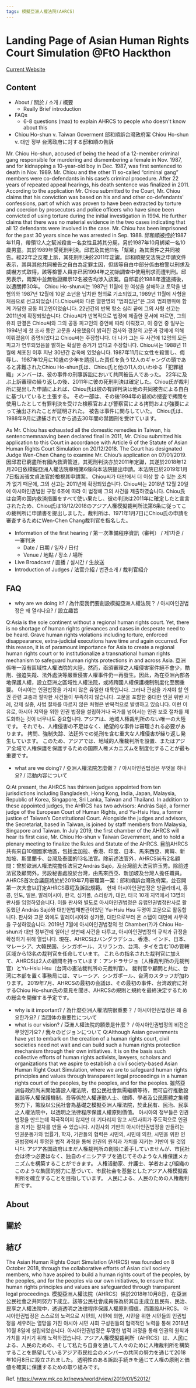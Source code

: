 ```yaml
---
tags: 模擬亞洲人權法院(AHRCS)
---
```

# Landing Page of Asian Human Rights Court Simulation @FtO Hackthon 

[Current Website](https://sites.google.com/view/ahrcs/?fbclid=IwAR3nbbVevy-4OLNSrts_VheedZyw-Ec3tTa3htR29Xp8E8GVeV4tDqohG2w)

## Content

* About / 關於 / 소개 / 概要
    * Really Brief introduction
* FAQs
    * 6-8 questions (max) to explain AHRCS to people who doesn't know about this
* Chiou Ho-shun v. Taiwan Goverment
邱和順訴台灣政府案
Chiou Ho-shun v. 대만 정부
台湾政府に対する邸和順の告訴

Mr. Chiou Ho-shun, accused of being the head of a 12-member criminal gang responsible for murdering and dismembering a female in Nov. 1987, and for kidnapping a 10-year-old boy in Dec. 1987, was first sentenced to death in Nov. 1989. Mr. Chiou and the other 11 so-called “criminal gang” members were co-defendants in his case’s criminal procedure. After 22 years of repeated appeal hearings, his death sentence was finalized in 2011. According to the application Mr. Chiou submitted to the Court, Mr. Chiou claims that his conviction was based on his and and other co-defendants' confessions, part of which was proven to have been extracted by torture and coercion by prosecutors and police officers who have since been convicted of using torture during the initial investigation in 1994. He further claims that there was no material evidence in the two cases indicating that all 12 defendants were involved in the case. Mr. Chiou has been imprisoned for the past 30 years since he was arrested in Sep. 1988.
邱和順被控於1987年11月，帶領12人之幫派殺害一名女性且將其分屍，另於1987年10月綁架一名10歲男童。其於1989年受死刑判決。邱君及其他11名「幫眾」為其案件之共同被告。經22年之反覆上訴，其死刑判決於2011年定讞。邱和順提交法院之申請文件表示，其與其他共同被告之自白為定罪主因，但該等自白中部分係由檢警以刑求及威嚇方式取得，該等檢警人員亦已因1994年之初始調查中使用刑求而遭判刑。邱另表示，兩案中並無物證顯示12名被告均涉入該案。自邱君於1988年遭逮捕後，以遭關押30年。
Chiou Ho-shun씨는 1987년 11월에 한 여성을 살해하고 토막을 낸 혐의와 1987년 12월에 10살 소년을 납치한 혐의로 기소되었고, 1989년 11월에 사형을 처음으로 선고되었습니다.Chiou씨와 다른 열한명의 "범죄집단"은 그의 범죄행위에 함께 가담한 공동 피고인이었습니다. 22년간의 반복 항소 심리 끝에 그의 사형 선고는 2011년에 확정되었습니다. Chiou씨가 반복적으로 법정에 제출한 문서에 따르면, 그의 유죄 판결은 Chiou씨와 그의 공동 피고인의 증언에 따라 이뤄졌고, 이 증언 중 일부는 1994년에 첫 조사 동안 고문을 사용했음이 밝혀진 검사와 경찰의 고문과 강제에 의해 이뤄졌음이 증명되었다고 Chiou씨는 주장합니다. 더 나가 그는 두 사건에 12명의 모든 피고가 연루되었음을 밝히는 확실한 증거가 없다고 주장합니다. Chiou씨는 1988년 11월에 체포된 이후 지난 30년간 감옥에 있었습니다.
1987年11月に女性を殺害し、侮辱し、1987年12月に10歳の少年を誘拐した責任を負う12人のギャングの頭であると非難されたChiou Ho-shun氏は、Chiou氏と他の11人のいわゆる「犯罪組織」メンバーは、彼の事件の刑事訴訟において共同被告人であった。  22年に及ぶ上訴審理の繰り返しの後、2011年に彼の死刑判決は確定した。Chiou氏が裁判所に提出した申請によれば、Chiou氏は彼の有罪判決は他の共同被告による自白に基づいていると主張する。 その一部は、その後1994年の最初の捜査で拷問を使用したとして有罪判決を受けた検察官および警察官による拷問および強要によって抽出されたことが証明された。 被告は事件に関与していた。  Chiou氏は、1988年9月に逮捕されてから過去30年間の禁固刑を受けています。

 As Mr. Chiou has exhausted all the domestic remedies in Taiwan, his sentencmemnaaving been declared final in 2011, Mr. Chiou submitted his application to this Court in accordance with Article 6 of the Statute of Asian Human Rights Court Simulation on 20/12/2018. The Court has designated Judge Wen-Chen Chang to examine Mr. Chiou’s application on 07/01/2019.
 因邱君已窮盡所有國內救濟管道，其死刑判決亦於2011年定讞，其遂於2018年12月20日依模擬亞洲人權法院章程第6條向本法院提出申請。本法院已於2019年1月7日指派張文貞法官於檢視其申請案。
Chiou씨가 대만에서 더 이상 할 수 있는 조치가 없기 때문에, 그의 선고는 2011년에 확정되었습니다. Chiou씨는 2018년 12월 20일에 아시아인권법원 규정 6조에 따라 이 법정에 그의 사건을 제출하였습니다.
 Chiou氏は台湾の国内救済措置をすべて使い果たし、彼の判決は2011年に確定したと宣言されたため、Chiou氏は18/12/2018のアジア人権模擬裁判所法第6条に従ってこの裁判所に申請書を提出しました。裁判所は、1971年1月7日にChiou氏の申請を審査するためにWen-Chen Chang裁判官を指名した。

* Information of the first hearing / 第一次準備程序資訊（審判） / 제1차준 / 一審判決
    * Date / 日期 / 일자 / 日付
    * Venue / 地點 / 장소 / 場所
* Live Broadcast / 直播 / 실시간 / 生放送
* Introduction of Judges / 法官介紹 / 법관소개 / 裁判官紹介

## FAQ
* why are we doing it? / 為什麼我們要創設模擬亞洲人權法院？ / 아시아인권법정은 왜 열리나요? / 設立趣旨

Q:Asia is the sole continent without a regional human rights court. Yet, there is no shortage of human rights grievances and cases in desperate need to be heard. Grave human rights violations including torture, enforced disappearance, extra-judicial executions have time and again occurred. For this reason, it is of paramount importance for Asia to create a regional human rights court or to institutionalize a transnational human rights mechanism to safeguard human rights protections in and across Asia.
亞洲係唯一沒有區域性人權法院的大陸，然而，亟須審理之人權侵害案件絕不會少，酷刑、強迫失蹤、法外處決等嚴重侵害人權事件仍一再發生。因此，為在亞洲內部各地保護人權，設立亞洲之區域性人權法院，或將跨國人權保護機制制度化至關重要。
아시아는 인권법정을 가지지 않은 유일한 대륙입니다. 그러나 관심을 가져야 할 인권 관련 고충과 절박한 사건들이 부족하지 않습니다. 고문을 포함한 중대한 인권 위반 사례, 강제 실종, 사법 절차를 따르지 않은 처형은 반복적으로 발생하고 있습니다. 이런 이유로, 아시아 지역을 위한 인권 법정을 설립하거나 국가를 넘어서는 인권 보호 절차를 제도화하는 것이 너무나도 중요합니다.
アジアは、地域人権裁判所のない唯一の大陸です。 それでも、人権侵害の不足はなく、絶望的な事件は審理される必要があります。 拷問、強制失踪、法廷外での処刑を含む重大な人権侵害が繰り返し発生しています。 このため、アジアでは、地域的人権裁判所を設置、またはアジア全域で人権保護を保護するための国際人権メカニズムを制度化することが最も重要です。



* what are we doing? / 亞洲人權法院怎麼做？ / 아시아인권법정은 무엇을 하나요? / 活動内容について

Q:At present, the AHRCS has thirteen judges appointed from ten jurisdictions including Bangladesh, Hong Kong, India, Japan, Malaysia, Republic of Korea, Singapore, Sri Lanka, Taiwan and Thailand. In addition to these appointed judges, the AHRCS has two advisors: András Sajó, a former judge of the European Court of Human Rights, and Yu-Hsiu Hsu, a former justice of Taiwan’s Constitutional Court. Alongside the judges and advisors, the Secretariat, based in Taiwan, is joined by staff members from Malaysia, Singapore and Taiwan. In July 2019, the first chamber of the AHRCS will hear its first case, Mr. Chiou Ho-shun v Taiwan Government, and to hold a plenary meeting to finalize the Rules and Statute of the AHRCS.
目前AHRCS共有來自10個國家地區，包括孟加拉、香港、印度、日本、馬來西亞、南韓、新加坡、斯里蘭卡、台灣及泰國的13名法官。除前述法官外，AHRCS尚有2名顧問：曾於歐洲人權法院擔任法官之András Sajó，及台灣前大法官許玉秀。除前述法官及顧問外，另設秘書處設於台灣，由馬來西亞、新加坡及台灣人擔任職員。AHRCS首次合議庭將於於2019年7月審理第一案：邱和順訴台灣政府案，並召開第一次大會以訂定AHRCS章程及訴訟規範。
현재 아시아인권법정은 방글라데시, 홍콩, 인도, 일본, 말레이시아, 한국, 싱가폴, 스리랑카, 대만, 태국 10개 지역에서 13명의 판사를 임명하였습니다. 이들 판사와 별도로 아시아인권법정은 유럽인권법정판사로 활동했던 András Sajó와 대만헌법재판관이었던 Yu-Hsiu Hsu 두명이 고문으로 활동합니다. 판사와 고문 외에도 말레이시아와 싱가폴, 대만으로부터 온 스탭이 대만에 사무국을 구성하였습니다. 2019년 7월에 아시아인권법정의 첫 Chamber(?)가 Chiou Ho-shun과 대만 정부간에 일어난 첫번째 사건을 다루고, 아시아인권법정의 규칙과 규정을 확정하기 위해 열립니다. 
現在、AHRCSはバングラデシュ、香港、インド、日本、マレーシア、大韓民国、シンガポール、スリランカ、台湾、タイを含む10の管轄区域から13名の裁判官を任命しています。 これらの指名された裁判官に加えて、AHRCSは2人の顧問を持っています：アンドラサジョ（人権裁判所の元裁判官）とYu-Hsiu Hsu（台湾の憲法裁判所の元裁判官）。 裁判官や顧問と共に、台湾に本部を置く事務局には、マレーシア、シンガポール、台湾のスタッフが加わります。  2019年7月、AHRCSの最初の会議は、その最初の事件、台湾政府に対するChiou Ho-shun氏の意見を聞き、AHRCSの規則と規約を最終決定するための総会を開催する予定です。

* why is it important? / 為什麼亞洲人權法院很重要？ / 아시아인권법정은 왜 중요한가요? / 当団体の重要性について
* what is our vision? / 亞洲人權法院的願景是什麼？ / 아시아인권법정의 비전은 무엇인가요? / 我々のビジョンについて
Q:Although Asian governments have yet to embark on the creation of a human rights court, civil societies need not wait and can build such a human rights protection mechanism through their own initiatives. It is on the basis such collective efforts of human rights activists, lawyers, scholars and organizations that we aspire to establish a civil society-based Asian Human Right Court Simulation, where we are to safeguard human rights principles and values through transparent legal proceedings in a human rights court of the peoples, by the peoples, and for the peoples.
雖然亞洲各政府尚未開始籌設人權法院，但公民社會無需繼續等待，而可自行推動設置該等人權保護機制。吾等係於人權運動人士、律師、學者及公民團體之集體努力下，籌設以公民社會為基礎之模擬亞洲人權法院，於此民有、民治、民享之人權法院中，以透明之法律程序保護人權原則價值。
아시아의 정부들은 인권법정을 만드는데 적극적이지 않지만 더 기다리지 않고 시민사회가 주도적으로 인권을 지키는 절차를 만들 수 있습니다. 시민사회 기반의 아시아인권법정을 만들려는 인권운동가와 법률가, 학자, 기관들의 협력은 시민의, 시민에 의한, 시민을 위한 인권법정에서 투명한 법적 과정을 통해 인권의 원칙과 가치를 지키는 기반이 될 것입니다.
アジア各国政府はまだ人権裁判所の創設に着手していませんが、市民社会は待つ必要はなく、独自のイニシアチブを通じてそのような人権保護メカニズムを構築することができます。 人権活動家、弁護士、学者および組織のこのような集団的努力に基づいて、市民社会を基盤としたアジア人権模擬裁判所を確立することを目指しています。 人民による、人民のための人権裁判所です。

## 

## About
## 關於
## 結び

The Asian Human Rights Court Simulation (AHRCS) was founded on 8 October 2018, through the collaborative efforts of Asian civil society members, who have aspired to build a human rights court of the peoples, by the peoples, and for the peoples via our own initiatives, to ensure that human rights principles and values are safeguarded through transparent legal proceedings.
模擬亞洲人權法院（AHRCS）係於2018年10月8日，在亞洲公民社會之共同努力下成立。該等公民社會成員係為於其自主成立且民有、民治、民享之人權法院中，透過透明之法律程序保護人權原則價值，而籌設AHRCS。
아시아인권법정은 스스로의 노력으로 시민의, 시민에 의한, 시민을 위한 시민들의 인권법정을 세우려는 열망을 가진 아시아 시민 사회 구성원들의 협력적인 노력을 통해 2018년 10월 8일에 설립되었습니다. 아시아인권법정은 투명한 법적 과정을 통해 인권의 원칙과 가치를 지키기 위해 노력하겠습니다.
アジア人権模擬裁判所（AHRCS）は、人民による、人民のための、そして私たち自身を通して人々のために人権裁判所を構築することを熱望しているアジア市民社会のメンバーの共同の努力を通じて2018年10月8日に設立されました。 透明性のある訴訟手続きを通じて人権の原則と価値を確実に保護するための取り組みです。





Ref.
https://www.mk.co.kr/news/world/view/2019/01/52012/ 
